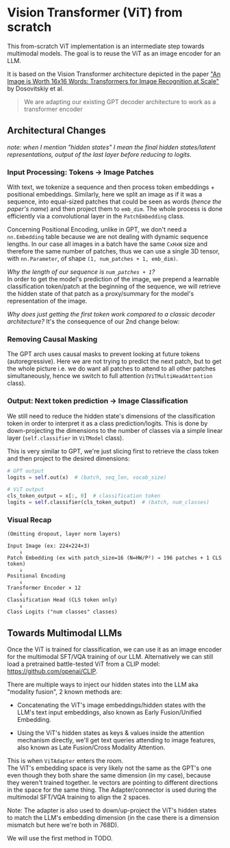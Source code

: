 # Vision Transformer (ViT) from scratch


This from-scratch ViT implementation is an intermediate step towards multimodal models. The goal is to reuse the ViT as
an image encoder for an LLM.  

It is based on the Vision Transformer architecture depicted in the paper ["An Image is Worth 16x16 Words: Transformers
for Image Recognition at Scale"](https://arxiv.org/abs/2010.11929) by Dosovitskiy et al.  

> We are adapting our existing GPT decoder architecture to work as a transformer encoder

## Architectural Changes

*note: when I mention "hidden states" I mean the final hidden states/latent representations, output of the last layer before
reducing to logits.*

### Input Processing: Tokens → Image Patches

With text, we tokenize a sequence and then process token embeddings + positional embeddings. Similarly, here we split an
image as if it was a sequence, into equal-sized patches that could be seen as words (*hence the paper's name*) and then
project them to `emb_dim`. The whole process is done efficiently via a convolutional layer in the `PatchEmbedding` class.

Concerning Positional Encoding, unlike in GPT, we don't need a `nn.Embedding` table because we are not dealing with
dynamic sequence lengths. In our case all images in a batch have the same `CxHxW` size and therefore the same number of
patches, thus we can use a single 3D tensor, with `nn.Parameter`, of shape `(1, num_patches + 1, emb_dim)`.

*Why the length of our sequence is `num_patches + 1`?*  
In order to get the model's prediction of the image, we prepend a learnable classification token/patch at the
beginning of the sequence, we will retrieve the hidden state of that patch as a proxy/summary for the model's
representation of the image.   

*Why does just getting the first token work compared to a classic decoder architecture?* It's the consequence of our 2nd
change below:

### Removing Causal Masking

The GPT arch uses causal masks to prevent looking at future tokens (autoregressive). Here we are not trying to
predict the next patch, but to get the whole picture i.e. we do want all patches to attend to all other patches
simultaneously, hence we switch to full attention (`ViTMultiHeadAttention` class).

### Output: Next token prediction → Image Classification

We still need to reduce the hidden state's dimensions of the classification token in order to interpret it as a class
prediction/logits. This is done by down-projecting the dimensions to the number of classes via a simple
linear layer (`self.classifier` in `ViTModel` class).

This is very similar to GPT, we're just slicing first to retrieve the class token and then project to the desired
dimensions:

```python
# GPT output
logits = self.out(x)  # (batch, seq_len, vocab_size)

# ViT output
cls_token_output = x[:, 0]  # classification token
logits = self.classifier(cls_token_output)  # (batch, num_classes)
```

### Visual Recap
```
(Omitting dropout, layer norm layers)

Input Image (ex: 224×224×3)
    ↓
Patch Embedding (ex with patch_size=16 (N=HW/P²) → 196 patches + 1 CLS token)
    ↓  
Positional Encoding
    ↓
Transformer Encoder × 12
    ↓
Classification Head (CLS token only)
    ↓
Class Logits ("num classes" classes)
```

## Towards Multimodal LLMs


Once the ViT is trained for classification, we can use it as an image encoder for the multimodal SFT/VQA training of our
LLM. Alternatively we can still load a pretrained battle-tested ViT from a CLIP model: https://github.com/openai/CLIP.

There are multiple ways to inject our hidden states into the LLM aka "modality fusion", 2 known methods are:
- Concatenating the ViT's image embeddings/hidden states with the LLM's text input embeddings, also known as Early
  Fusion/Unified Embedding.

- Using the ViT's hidden states as keys & values inside the attention mechanism directly, we'll get text queries
  attending to image features, also known as Late Fusion/Cross Modality Attention.

This is when `ViTAdapter` enters the room.  
The ViT's embedding space is very likely not the same as the GPT's one even though they both share the
same dimension (in my case), because they weren't trained together. Ie vectors are pointing to different directions in
the space for the same thing. The Adapter/connector is used during the multimodal SFT/VQA training to align the 2 spaces.

Note: The adapter is also used to down/up-project the ViT's hidden states to match the LLM's embedding dimension (in the case
there is a dimension mismatch but here we're both in 768D).

We will use the first method in TODO.